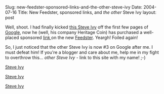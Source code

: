 Slug: new-feedster-sponsored-links-and-the-other-steve-ivy
Date: 2004-07-16
Title: New Feedster, sponsored links, and *the other* Steve Ivy
layout: post

Well, shoot. I had finally kicked <a href="http://apps.heritagecoin.com/wordfromsteve.php">this Steve Ivy</a> off the first few pages of <a href="http://www.google.com/search?q=steve+ivy&amp;sourceid=firefox&amp;start=0&amp;start=0&amp;ie=utf-8&amp;oe=utf-8">Google</a>,  now he (well, his company Heritage Coin) has purchased a well-placed sponsored <a href="http://www.heritagecoin.com/index_ov.asp?type=overture+steve+ivy&amp;target=steve+ivy">link </a>on the new <a href="http://feedster.com">Feedster</a>. Yeargh! Foiled again!

So, I just noticed that the other Steve Ivy is now #3 on Google after me. I must defeat him! If you&#39;re a blogger and care about me, help me in my fight to overthrow this... *other Steve Ivy* - link to this site with my name! ;-)

<a href="http://redmonk.net/">Steve Ivy</a>

<a href="http://redmonk.net/">Steve Ivy</a>

<a href="http://redmonk.net/">Steve Ivy</a>
